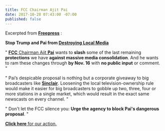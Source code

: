 ```yaml
---
title: FCC Chairman Ajit Pai
date: 2017-10-28 07:43:00 -07:00
published: false
---
```


Excerpted from [**Freepress**](https://www.freepress.net/?akid=6960.10679315.XYvDfN&rd=1&t=3) :

**Stop Trump and Pai from [Destroying Local Media](http://billmoyers.com/story/twenty-years-of-media-consolidation-has-not-been-good-for-our-democracy/)**


"   [**FCC** Chairman Ajit **Pai**](https://www.fcc.gov/about/leadership/ajit-pai) wants to **slash** some of the last remaining **protections** we have **against massive media consolidation**. And he wants to ram these changes through **by Nov. 16** with **no public input** or comment.  "

"   Pai’s despicable proposal is nothing but a corporate giveaway to big broadcasters like [**Sinclair**](https://www.pbs.org/newshour/show/sinclair-broadcasting-puts-partisan-tilt-trusted-local-news). Loosening the local television-ownership rule would make it easier for big broadcasters to gobble up two, three, four or more stations in a single market, which would result in the exact same newscasts on every channel.   "

"   Don't let the FCC silence you: **Urge the agency to block Pai's dangerous proposal**.   "

[**Click here** for our action.](http://act.freepress.net/sign/consol_pai_ownership/?t=2&akid=6960%2E10679315%2EXYvDfN)


